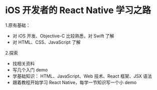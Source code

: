 # iOS 开发者的 React Native 学习之路

1.原有基础：
- 对 iOS 开发、Objective-C 比较熟悉，对 Swift 了解
- 对 HTML、CSS、JavaScript 了解

2.探索
- 找相关资料
- 写几个入门 demo
- 学基础知识： HTML、JavaScript、Web 技术、React 框架、JSX 语法
- 跟着教程开始学习 React Native，每学一节知识写一个小 demo